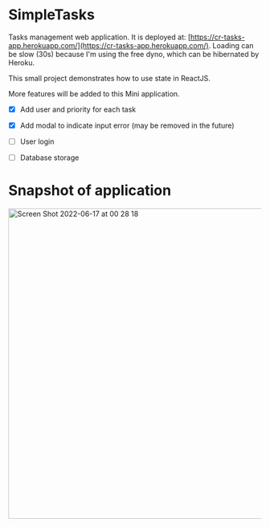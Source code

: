 # SimpleTasks

Tasks management web application. It is deployed at: [https://cr-tasks-app.herokuapp.com/](https://cr-tasks-app.herokuapp.com/). Loading can be slow (30s) because I'm using the free dyno, which can be hibernated by Heroku. 

This small project demonstrates how to use state in ReactJS. 

More features will be added to this Mini application. 

- [x] Add user and priority for each task
- [x] Add modal to indicate input error (may be removed in the future)
- [ ] User login
- [ ] Database storage


# Snapshot of application

<img width="618" alt="Screen Shot 2022-06-17 at 00 28 18" src="https://user-images.githubusercontent.com/9221441/174238665-b4678ab5-fbe3-4b61-beba-2b7448865eba.png">
